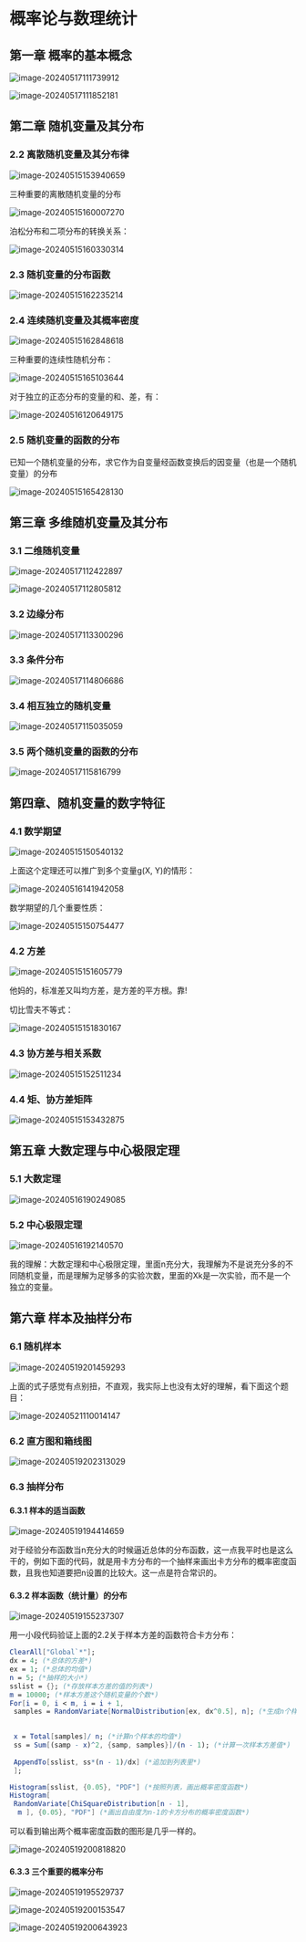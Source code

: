 # 概率论与数理统计

## 第一章 概率的基本概念

![image-20240517111739912](img/image-20240517111739912.png)



![image-20240517111852181](img/image-20240517111852181.png)

## 第二章 随机变量及其分布

### 2.2 离散随机变量及其分布律

![image-20240515153940659](img/image-20240515153940659.png)

三种重要的离散随机变量的分布

![image-20240515160007270](img/image-20240515160007270.png)

泊松分布和二项分布的转换关系：

![image-20240515160330314](img/image-20240515160330314.png)

### 2.3 随机变量的分布函数

![image-20240515162235214](img/image-20240515162235214.png)

### 2.4 连续随机变量及其概率密度

![image-20240515162848618](img/image-20240515162848618.png)

三种重要的连续性随机分布：

![image-20240515165103644](img/image-20240515165103644.png)

对于独立的正态分布的变量的和、差，有：

![image-20240516120649175](img/image-20240516120649175.png)

### 2.5 随机变量的函数的分布

已知一个随机变量的分布，求它作为自变量经函数变换后的因变量（也是一个随机变量）的分布

![image-20240515165428130](img/image-20240515165428130.png)

## 第三章 多维随机变量及其分布

### 3.1 二维随机变量

![image-20240517112422897](img/image-20240517112422897.png)



![image-20240517112805812](img/image-20240517112805812.png)

### 3.2 边缘分布

![image-20240517113300296](img/image-20240517113300296.png)

### 3.3 条件分布

![image-20240517114806686](img/image-20240517114806686.png)

### 3.4 相互独立的随机变量

![image-20240517115035059](img/image-20240517115035059.png)

### 3.5 两个随机变量的函数的分布

![image-20240517115816799](img/image-20240517115816799.png)

## 第四章、随机变量的数字特征

### 4.1 数学期望

![image-20240515150540132](img/image-20240515150540132.png)

上面这个定理还可以推广到多个变量g(X, Y)的情形：

![image-20240516141942058](img/image-20240516141942058.png)

数学期望的几个重要性质：

![image-20240515150754477](img/image-20240515150754477.png)

### 4.2 方差

![image-20240515151605779](img/image-20240515151605779.png)

他妈的，标准差又叫均方差，是方差的平方根。靠!

切比雪夫不等式：

![image-20240515151830167](img/image-20240515151830167.png)

### 4.3 协方差与相关系数

![image-20240515152511234](img/image-20240515152511234.png)

### 4.4 矩、协方差矩阵

![image-20240515153432875](img/image-20240515153432875.png)

## 第五章 大数定理与中心极限定理

### 5.1 大数定理

![image-20240516190249085](img/image-20240516190249085.png)

### 5.2 中心极限定理

![image-20240516192140570](img/image-20240516192140570.png)

我的理解：大数定理和中心极限定理，里面n充分大，我理解为不是说充分多的不同随机变量，而是理解为足够多的实验次数，里面的Xk是一次实验，而不是一个独立的变量。

## 第六章 样本及抽样分布

### 6.1 随机样本

![image-20240519201459293](img/image-20240519201459293.png)

上面的式子感觉有点别扭，不直观，我实际上也没有太好的理解，看下面这个题目：

![image-20240521110014147](img/image-20240521110014147.png)

### 6.2 直方图和箱线图

![image-20240519202313029](img/image-20240519202313029.png)

### 6.3 抽样分布

#### 6.3.1 样本的适当函数

![image-20240519194414659](img/image-20240519194414659.png)

对于经验分布函数当n充分大的时候逼近总体的分布函数，这一点我平时也是这么干的，例如下面的代码，就是用卡方分布的一个抽样来画出卡方分布的概率密度函数，且我也知道要把n设置的比较大。这一点是符合常识的。

#### 6.3.2 样本函数（统计量）的分布

![image-20240519155237307](img/image-20240519155237307.png)

用一小段代码验证上面的2.2关于样本方差的函数符合卡方分布：

```mathematica
ClearAll["Global`*"];
dx = 4; (*总体的方差*)
ex = 1; (*总体的均值*)
n = 5; (*抽样的大小*)
sslist = {}; (*存放样本方差的值的列表*)
m = 10000; (*样本方差这个随机变量的个数*)
For[i = 0, i < m, i = i + 1,
 samples = RandomVariate[NormalDistribution[ex, dx^0.5], n]; (*生成n个样本*)

 
 x = Total[samples]/ n; (*计算n个样本的均值*)
 ss = Sum[(samp - x)^2, {samp, samples}]/(n - 1); (*计算一次样本方差值*)
 
 AppendTo[sslist, ss*(n - 1)/dx] (*追加到列表里*)
 ];

Histogram[sslist, {0.05}, "PDF"] (*按照列表，画出概率密度函数*)
Histogram[
 RandomVariate[ChiSquareDistribution[n - 1], 
  m ], {0.05}, "PDF"] (*画出自由度为n-1的卡方分布的概率密度函数*)
```

可以看到输出两个概率密度函数的图形是几乎一样的。

![image-20240519200818820](img/image-20240519200818820.png)

#### 6.3.3 三个重要的概率分布

![image-20240519195529737](img/image-20240519195529737.png)

![image-20240519200153547](img/image-20240519200153547.png)

![image-20240519200643923](img/image-20240519200643923.png)